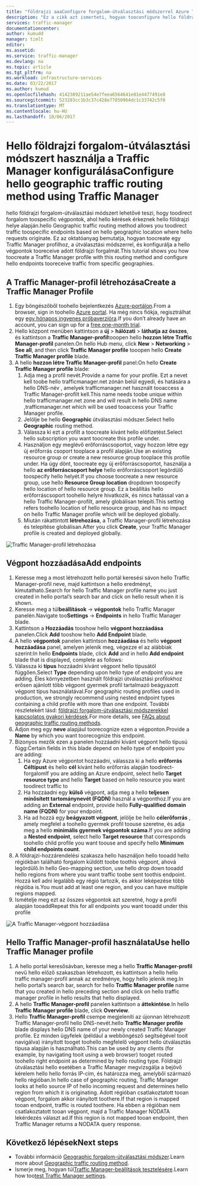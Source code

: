 ```yaml
---
title: "földrajzi aaaConfigure forgalom-útválasztási módszerrel Azure Traffic Manager |} Microsoft Docs"
description: "Ez a cikk azt ismerteti, hogyan tooconfigure hello földrajzi forgalom-útválasztási módszert Azure Traffic Manager használatával"
services: traffic-manager
documentationcenter: 
author: kumudd
manager: timlt
editor: 
ms.assetid: 
ms.service: traffic-manager
ms.devlang: na
ms.topic: article
ms.tgt_pltfrm: na
ms.workload: infrastructure-services
ms.date: 03/22/2017
ms.author: kumud
ms.openlocfilehash: 4142389211ae54e7feea6564641e01e4477491e8
ms.sourcegitcommit: 523283cc1b3c37c428e77850964dc1c33742c5f0
ms.translationtype: MT
ms.contentlocale: hu-HU
ms.lasthandoff: 10/06/2017
---
```

# <a name="configure-hello-geographic-traffic-routing-method-using-traffic-manager"></a><span data-ttu-id="748d4-103">Hello földrajzi forgalom-útválasztási módszert használja a Traffic Manager konfigurálása</span><span class="sxs-lookup"><span data-stu-id="748d4-103">Configure hello geographic traffic routing method using Traffic Manager</span></span>

<span data-ttu-id="748d4-104">hello földrajzi forgalom-útválasztási módszert lehetővé teszi, hogy toodirect forgalom toospecific végpontok, ahol hello kérések érkeznek hello földrajzi helye alapján.</span><span class="sxs-lookup"><span data-stu-id="748d4-104">hello Geographic traffic routing method allows you toodirect traffic toospecific endpoints based on hello geographic location where hello requests originate.</span></span> <span data-ttu-id="748d4-105">Ez az oktatóanyag bemutatja, hogyan toocreate egy Traffic Manager profilhoz, a útválasztási módszerrel, és konfigurálja a hello végpontok tooreceive adott földrajzi forgalmát.</span><span class="sxs-lookup"><span data-stu-id="748d4-105">This tutorial shows you how toocreate a Traffic Manager profile with this routing method and configure hello endpoints tooreceive traffic from specific geographies.</span></span>

## <a name="create-a-traffic-manager-profile"></a><span data-ttu-id="748d4-106">A Traffic Manager-profil létrehozása</span><span class="sxs-lookup"><span data-stu-id="748d4-106">Create a Traffic Manager Profile</span></span>

1. <span data-ttu-id="748d4-107">Egy böngészőből toohello bejelentkezés [Azure-portálon](http://portal.azure.com).</span><span class="sxs-lookup"><span data-stu-id="748d4-107">From a browser, sign in toohello [Azure portal](http://portal.azure.com).</span></span> <span data-ttu-id="748d4-108">Ha még nincs fiókja, regisztrálhat egy [egy hónapos ingyenes próbaverzióra](https://azure.microsoft.com/free/).</span><span class="sxs-lookup"><span data-stu-id="748d4-108">If you don’t already have an account, you can sign up for a [free one-month trial](https://azure.microsoft.com/free/).</span></span>
2. <span data-ttu-id="748d4-109">Hello központ menüben kattintson a **új** > **hálózati** > **láthatja az összes**, és kattintson a **Traffic Manager-profil**tooopen hello **hozzon létre Traffic Manager-profil** panelen.</span><span class="sxs-lookup"><span data-stu-id="748d4-109">On hello Hub menu, click **New** > **Networking** > **See all**, and then click **Traffic Manager profile** tooopen hello **Create Traffic Manager profile** blade.</span></span>
3. <span data-ttu-id="748d4-110">A hello **hozzon létre Traffic Manager-profil** panel:</span><span class="sxs-lookup"><span data-stu-id="748d4-110">On hello **Create Traffic Manager profile** blade:</span></span>
    1. <span data-ttu-id="748d4-111">Adja meg a profil nevét.</span><span class="sxs-lookup"><span data-stu-id="748d4-111">Provide a name for your profile.</span></span> <span data-ttu-id="748d4-112">Ezt a nevet kell toobe hello trafficmanager.net zónán belül egyedi, és hatására a hello DNS-név <profilename>, amelyek trafficmanager.net használt tooaccess a Traffic Manager-profilt kell.</span><span class="sxs-lookup"><span data-stu-id="748d4-112">This name needs toobe unique within hello trafficmanager.net zone and will result in hello DNS name <profilename>,trafficmanager.net which will be used tooaccess your Traffic Manager profile.</span></span>
    2. <span data-ttu-id="748d4-113">Jelölje be hello **Geographic** útválasztási módszer.</span><span class="sxs-lookup"><span data-stu-id="748d4-113">Select hello **Geographic** routing method.</span></span>
    3. <span data-ttu-id="748d4-114">Válassza ki ezt a profilt a toocreate kívánt hello előfizetést.</span><span class="sxs-lookup"><span data-stu-id="748d4-114">Select hello subscription you want toocreate this profile under.</span></span>
    4. <span data-ttu-id="748d4-115">Használjon egy meglévő erőforráscsoportot, vagy hozzon létre egy új erőforrás csoport tooplace a profil alapján.</span><span class="sxs-lookup"><span data-stu-id="748d4-115">Use an existing resource group or create a new resource group tooplace this profile under.</span></span> <span data-ttu-id="748d4-116">Ha úgy dönt, toocreate egy új erőforráscsoportot, használja a hello **az erőforráscsoport helye** hello erőforráscsoport legördülő toospecify hello helyét.</span><span class="sxs-lookup"><span data-stu-id="748d4-116">If you choose toocreate a new resource group, use hello **Resource Group location** dropdown toospecify hello location of hello resource group.</span></span> <span data-ttu-id="748d4-117">Ez a beállítás hello erőforráscsoport toohello helyre hivatkozik, és nincs hatással van a hello Traffic Manager-profilt, amely globálisan telepíti.</span><span class="sxs-lookup"><span data-stu-id="748d4-117">This setting refers toohello location of hello resource group, and has no impact on hello Traffic Manager profile which will be deployed globally.</span></span>
    5. <span data-ttu-id="748d4-118">Miután rákattintott **létrehozása**, a Traffic Manager-profil létrehozása és telepítése globálisan.</span><span class="sxs-lookup"><span data-stu-id="748d4-118">After you click **Create**, your Traffic Manager profile is created and deployed globally.</span></span>

![Traffic Manager-profil létrehozása](./media/traffic-manager-geographic-routing-method/create-traffic-manager-profile.png)

## <a name="add-endpoints"></a><span data-ttu-id="748d4-120">Végpont hozzáadása</span><span class="sxs-lookup"><span data-stu-id="748d4-120">Add endpoints</span></span>

1. <span data-ttu-id="748d4-121">Keresse meg a most létrehozott hello portál keresési sávon hello Traffic Manager-profil neve, majd kattintson a hello eredményt, kimutatható.</span><span class="sxs-lookup"><span data-stu-id="748d4-121">Search for hello Traffic Manager profile name you just created in hello portal’s search bar and click on hello result when it is shown.</span></span>
2. <span data-ttu-id="748d4-122">Keresse meg a túl**beállítások** -> **végpontok** hello Traffic Manager panelén.</span><span class="sxs-lookup"><span data-stu-id="748d4-122">Navigate too**Settings** -> **Endpoints** in hello Traffic Manager blade.</span></span>
3. <span data-ttu-id="748d4-123">Kattintson a **Hozzáadás** tooshow hello **végpont hozzáadása** panelen.</span><span class="sxs-lookup"><span data-stu-id="748d4-123">Click **Add** tooshow hello **Add Endpoint** blade.</span></span>
3. <span data-ttu-id="748d4-124">A hello **végpontok** panelen kattintson **hozzáadása** és hello **végpont hozzáadása** panel, amelyen jelenik meg, végezze el az alábbiak szerint:</span><span class="sxs-lookup"><span data-stu-id="748d4-124">In hello **Endpoints** blade, click **Add** and in hello **Add endpoint** blade that is displayed, complete as follows:</span></span>
4. <span data-ttu-id="748d4-125">Válassza ki **típus** hozzáadni kívánt végpont hello típusától függően.</span><span class="sxs-lookup"><span data-stu-id="748d4-125">Select **Type** depending upon hello type of endpoint you are adding.</span></span> <span data-ttu-id="748d4-126">Éles környezetben használt földrajzi útválasztási profilokhoz erősen ajánlott több végpont gyermek profil tartalmazó beágyazott végpont típus használatával.</span><span class="sxs-lookup"><span data-stu-id="748d4-126">For geographic routing profiles used in production, we strongly recommend using nested endpoint types containing a child profile with more than one endpoint.</span></span> <span data-ttu-id="748d4-127">További részletekért lásd: [földrajzi forgalom-útválasztási módszerekkel kapcsolatos gyakori kérdések](traffic-manager-FAQs.md).</span><span class="sxs-lookup"><span data-stu-id="748d4-127">For more details, see [FAQs about geographic traffic routing methods](traffic-manager-FAQs.md).</span></span>
5. <span data-ttu-id="748d4-128">Adjon meg egy **neve** alapjául toorecognize ezen a végponton.</span><span class="sxs-lookup"><span data-stu-id="748d4-128">Provide a **Name** by which you want toorecognize this endpoint.</span></span>
6. <span data-ttu-id="748d4-129">Bizonyos mezők ezen a panelen hozzáadni kívánt végpont hello típusú függ:</span><span class="sxs-lookup"><span data-stu-id="748d4-129">Certain fields in this blade depend on hello type of endpoint you are adding:</span></span>
    1. <span data-ttu-id="748d4-130">Ha egy Azure végpontot hozzáadni, válassza ki a hello **erőforrás Céltípust** és hello **cél** kívánt hello erőforrás alapján toodirect-forgalom</span><span class="sxs-lookup"><span data-stu-id="748d4-130">If you are adding an Azure endpoint, select hello **Target resource type** and hello **Target** based on hello resource you want toodirect traffic to</span></span>
    2. <span data-ttu-id="748d4-131">Ha hozzáadni egy **külső** végpont, adja meg a hello **teljesen minősített tartománynevét (FQDN)** használ a végponthoz.</span><span class="sxs-lookup"><span data-stu-id="748d4-131">If you are adding an **External** endpoint, provide hello **Fully-qualified domain name (FQDN)** for your endpoint.</span></span>
    3. <span data-ttu-id="748d4-132">Ha ad hozzá egy **beágyazott végpont**, jelölje be hello **célerőforrás** , amely megfelel a toohello gyermek profil toouse szeretne, és adja meg a hello **minimális gyermek végpontok száma**.</span><span class="sxs-lookup"><span data-stu-id="748d4-132">If you are adding a **Nested endpoint**, select hello **Target resource** that corresponds toohello child profile you want toouse and specify hello **Minimum child endpoints count**.</span></span>
7. <span data-ttu-id="748d4-133">A földrajzi-hozzárendelési szakasza hello használjon hello tooadd hello régiókban található forgalom küldött toobe toothis végpont, ahová legördülő.</span><span class="sxs-lookup"><span data-stu-id="748d4-133">In hello Geo-mapping section, use hello drop down tooadd hello regions from where you want traffic toobe sent toothis endpoint.</span></span> <span data-ttu-id="748d4-134">Hozzá kell adni legalább egy régió tartozik, és akkor leképezése több régióba is.</span><span class="sxs-lookup"><span data-stu-id="748d4-134">You must add at least one region, and you can have multiple regions mapped.</span></span>
8. <span data-ttu-id="748d4-135">Ismételje meg ezt az összes végpontok azt szeretné, hogy a profil alapján tooadd</span><span class="sxs-lookup"><span data-stu-id="748d4-135">Repeat this for all endpoints you want tooadd under this profile</span></span>

![A Traffic Manager-végpont hozzáadása](./media/traffic-manager-geographic-routing-method/add-traffic-manager-endpoint.png)

## <a name="use-hello-traffic-manager-profile"></a><span data-ttu-id="748d4-137">Hello Traffic Manager-profil használata</span><span class="sxs-lookup"><span data-stu-id="748d4-137">Use hello Traffic Manager profile</span></span>
1.  <span data-ttu-id="748d4-138">A hello portal keresősávban, keresse meg a hello **Traffic Manager-profil** nevű hello előző szakaszban létrehozott, és kattintson a hello hello traffic manager-profil annak az eredménye, hogy hello jelenik meg.</span><span class="sxs-lookup"><span data-stu-id="748d4-138">In hello portal’s search bar, search for hello **Traffic Manager profile** name that you created in hello preceding section and click on hello traffic manager profile in hello results that hello displayed.</span></span>
2. <span data-ttu-id="748d4-139">A hello **Traffic Manager-profil** panelen kattintson a **áttekintése**.</span><span class="sxs-lookup"><span data-stu-id="748d4-139">In hello **Traffic Manager profile** blade, click **Overview**.</span></span>
3. <span data-ttu-id="748d4-140">Hello **Traffic Manager-profil** csempe megjeleníti az újonnan létrehozott Traffic Manager-profil hello DNS-nevét.</span><span class="sxs-lookup"><span data-stu-id="748d4-140">hello **Traffic Manager profile** blade displays hello DNS name of your newly created Traffic Manager profile.</span></span> <span data-ttu-id="748d4-141">Ez minden ügyfelek (például a webböngésző segítségével tooit navigálva) irányított tooget toohello megfelelő végpont hello útválasztás típusa alapján is használható.</span><span class="sxs-lookup"><span data-stu-id="748d4-141">This can be used by any clients (for example, by navigating tooit using a web browser) tooget routed toohello right endpoint as determined by hello routing type.</span></span>  <span data-ttu-id="748d4-142">Földrajzi útválasztási hello esetében a Traffic Manager megvizsgálja a bejövő kérelem hello hello forrás IP-cím, és határozza meg, amelyből származó hello régióban.</span><span class="sxs-lookup"><span data-stu-id="748d4-142">In hello case of geographic routing, Traffic Manager looks at hello source IP of hello incoming request and determines hello region from which it is originating.</span></span> <span data-ttu-id="748d4-143">Adott régióban csatlakoztatott tooan végpont, forgalom akkor irányított toothere.</span><span class="sxs-lookup"><span data-stu-id="748d4-143">If that region is mapped tooan endpoint, traffic is routed toothere.</span></span> <span data-ttu-id="748d4-144">Ha ebben a régióban nem csatlakoztatott tooan végpont, majd a Traffic Manager NODATA lekérdezés választ ad.</span><span class="sxs-lookup"><span data-stu-id="748d4-144">If this region is not mapped tooan endpoint, then Traffic Manager returns a NODATA query response.</span></span>

## <a name="next-steps"></a><span data-ttu-id="748d4-145">Következő lépések</span><span class="sxs-lookup"><span data-stu-id="748d4-145">Next steps</span></span>

- <span data-ttu-id="748d4-146">További információ [Geographic forgalom-útválasztási módszer](traffic-manager-routing-methods.md#geographic).</span><span class="sxs-lookup"><span data-stu-id="748d4-146">Learn more about [Geographic traffic routing method](traffic-manager-routing-methods.md#geographic).</span></span>
- <span data-ttu-id="748d4-147">Ismerje meg, hogyan túl[Traffic Manager-beállítások tesztelésére](traffic-manager-testing-settings.md).</span><span class="sxs-lookup"><span data-stu-id="748d4-147">Learn how too[test Traffic Manager settings](traffic-manager-testing-settings.md).</span></span>
